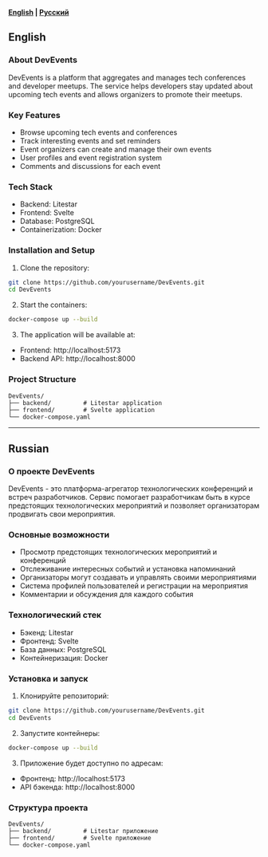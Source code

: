 **[English](#english) | [Русский](#russian)**

## English

### About DevEvents
DevEvents is a platform that aggregates and manages tech conferences and developer meetups. The service helps developers stay updated about upcoming tech events and allows organizers to promote their meetups.

### Key Features
- Browse upcoming tech events and conferences
- Track interesting events and set reminders
- Event organizers can create and manage their own events
- User profiles and event registration system
- Comments and discussions for each event

### Tech Stack
- Backend: Litestar
- Frontend: Svelte
- Database: PostgreSQL
- Containerization: Docker

### Installation and Setup
1. Clone the repository:
```bash
git clone https://github.com/yourusername/DevEvents.git
cd DevEvents
```

2. Start the containers:
```bash
docker-compose up --build
```

3. The application will be available at:
- Frontend: http://localhost:5173
- Backend API: http://localhost:8000

### Project Structure
```
DevEvents/
├── backend/         # Litestar application
├── frontend/        # Svelte application
└── docker-compose.yaml
```

---

## Russian

### О проекте DevEvents
DevEvents - это платформа-агрегатор технологических конференций и встреч разработчиков. Сервис помогает разработчикам быть в курсе предстоящих технологических мероприятий и позволяет организаторам продвигать свои мероприятия.

### Основные возможности
- Просмотр предстоящих технологических мероприятий и конференций
- Отслеживание интересных событий и установка напоминаний
- Организаторы могут создавать и управлять своими мероприятиями
- Система профилей пользователей и регистрации на мероприятия
- Комментарии и обсуждения для каждого события

### Технологический стек
- Бэкенд: Litestar
- Фронтенд: Svelte
- База данных: PostgreSQL
- Контейнеризация: Docker

### Установка и запуск
1. Клонируйте репозиторий:
```bash
git clone https://github.com/yourusername/DevEvents.git
cd DevEvents
```

2. Запустите контейнеры:
```bash
docker-compose up --build
```

3. Приложение будет доступно по адресам:
- Фронтенд: http://localhost:5173
- API бэкенда: http://localhost:8000

### Структура проекта
```
DevEvents/
├── backend/         # Litestar приложение
├── frontend/        # Svelte приложение
└── docker-compose.yaml
```
